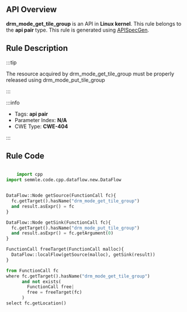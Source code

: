 ---
---


## API Overview
**drm_mode_get_tile_group** is an API in **Linux kernel**. This rule belongs to the **api pair** type. This rule is generated using [APISpecGen](../../tools/APISpecGen).
## Rule Description

:::tip

The resource acquired by drm_mode_get_tile_group must be properly released using drm_mode_put_tile_group

:::

:::info

- Tags: **api pair**
- Parameter Index: **N/A**
- CWE Type: **CWE-404**

:::

## Rule Code
```python

    import cpp
import semmle.code.cpp.dataflow.new.DataFlow


DataFlow::Node getSource(FunctionCall fc){
  fc.getTarget().hasName("drm_mode_get_tile_group")
  and result.asExpr() = fc
}

DataFlow::Node getSink(FunctionCall fc){
  fc.getTarget().hasName("drm_mode_put_tile_group")
  and result.asExpr() = fc.getArgument(0)
}

FunctionCall freeTarget(FunctionCall malloc){
  DataFlow::localFlow(getSource(malloc), getSink(result))
}

from FunctionCall fc
where fc.getTarget().hasName("drm_mode_get_tile_group")
      and not exists(
        FunctionCall free| 
        free = freeTarget(fc)
      )
select fc.getLocation()

    
```